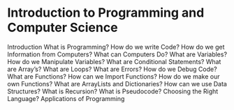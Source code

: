 # Introduction to Programming and Computer Science
Introduction
What is Programming?
How do we write Code?
How do we get Information from Computers?
What can Computers Do?
What are Variables?
How do we Manipulate Variables?
What are Conditional Statements?
What are Array’s?
What are Loops?
What are Errors?
How do we Debug Code?
What are Functions?
How can we Import Functions?
How do we make our own Functions?
What are ArrayLists and Dictionaries?
How can we use Data Structures?
What is Recursion?
What is Pseudocode?
Choosing the Right Language?
Applications of Programming
